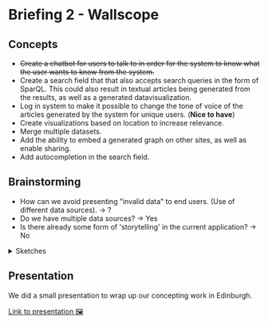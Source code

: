 # Briefing 2 - Wallscope

## Concepts

* ~~Create a chatbot for users to talk to in order for the system to know what the user wants to know from the system.~~
* Create a search field that that also accepts search queries in the form of SparQL. This could also result in textual articles being generated from the results, as well as a generated datavisualization.
* Log in system to make it possible to change the tone of voice of the articles generated by the system for unique users. (**Nice to have**)
* Create visualizations based on location to increase relevance.
* Merge multiple datasets.
* Add the ability to embed a generated graph on other sites, as well as enable sharing.
* Add autocompletion in the search field.

## Brainstorming

* How can we avoid presenting "invalid data" to end users. (Use of different data sources). -> ?
* Do we have multiple data sources? -> Yes
* Is there already some form of 'storytelling' in the current application? -> No

<details>

<summary>Sketches</summary>

![Meeting 2 image 1](./assets/meeting_2_wallscope_1.jpg)

![Meeting 2 image 2](./assets/meeting_2_wallscope_2.jpg)

![Meeting 2 image 3](./assets/meeting_2_wallscope_3.jpg)

![Meeting 2 image 4](./assets/meeting_2_wallscope_4.jpg)

![Meeting 2 image 5](./assets/meeting_2_wallscope_5.jpg)

![Meeting 2 image 6](./assets/meeting_2_wallscope_6.jpg)

![Meeting 2 image 7](./assets/meeting_2_wallscope_7.jpg)

![Meeting 2 image 8](./assets/meeting_2_wallscope_8.jpg)

![Meeting 2 image 9](./assets/meeting_2_wallscope_9.jpg)

![Meeting 2 image 10](./assets/meeting_2_wallscope_10.jpg)

![Meeting 2 image 11](./assets/meeting_2_wallscope-questions-1.jpg)

![Meeting 2 image 12](./assets/meeting_2_wallscope-questions-2.jpg)

</details>

## Presentation

We did a small presentation to wrap up our concepting work in Edinburgh.

[Link to presentation 🖼](https://docs.google.com/presentation/d/1QIAm0S2yiCwETq_rx97Ikq_wKEJbwzQ5DR_QXj7usbk/edit?usp=sharing)
